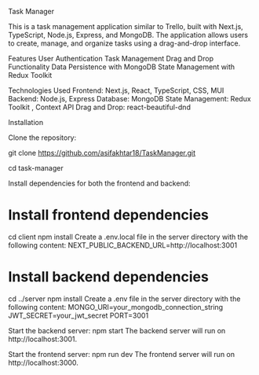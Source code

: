 Task Manager

This is a task management application similar to Trello, built with Next.js, TypeScript, Node.js, Express, and MongoDB. The application allows users to create, manage, and organize tasks using a drag-and-drop interface.

Features
User Authentication
Task Management
Drag and Drop Functionality
Data Persistence with MongoDB
State Management with Redux Toolkit

Technologies Used
Frontend: Next.js, React, TypeScript, CSS, MUI
Backend: Node.js, Express
Database: MongoDB
State Management: Redux Toolkit , Context API
Drag and Drop: react-beautiful-dnd

Installation

Clone the repository:

git clone https://github.com/asifakhtar18/TaskManager.git

cd task-manager

Install dependencies for both the frontend and backend:

# Install frontend dependencies
cd client
npm install
Create a .env.local file in the server directory with the following content:
NEXT_PUBLIC_BACKEND_URL=http://localhost:3001


# Install backend dependencies
cd ../server
npm install
Create a .env file in the server directory with the following content:
MONGO_URI=your_mongodb_connection_string
JWT_SECRET=your_jwt_secret
PORT=3001


Start the backend server:
npm start
The backend server will run on http://localhost:3001.


Start the frontend server:
npm run dev
The frontend server will run on http://localhost:3000.

